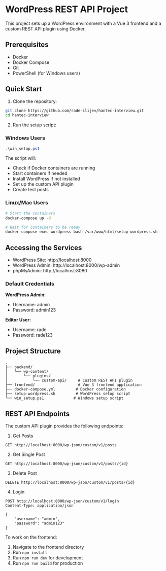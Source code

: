 # WordPress REST API Project

This project sets up a WordPress environment with a Vue 3 frontend and a custom REST API plugin using Docker.

## Prerequisites

- Docker
- Docker Compose
- Git
- PowerShell (for Windows users)

## Quick Start

1. Clone the repository:
```bash
git clone https://github.com/rade-ilijev/hantec-interview.git
cd hantec-interview
```

2. Run the setup script:

### Windows Users
```powershell
.\win_setup.ps1
```
The script will:
- Check if Docker containers are running
- Start containers if needed
- Install WordPress if not installed
- Set up the custom API plugin
- Create test posts

### Linux/Mac Users
```bash
# Start the containers
docker-compose up -d

# Wait for containers to be ready
docker-compose exec wordpress bash /var/www/html/setup-wordpress.sh
```

## Accessing the Services

- WordPress Site: http://localhost:8000
- WordPress Admin: http://localhost:8000/wp-admin
- phpMyAdmin: http://localhost:8080

### Default Credentials

**WordPress Admin:**
- Username: admin
- Password: admin123

**Editor User:**
- Username: rade
- Password: rade123

## Project Structure

```
.
├── backend/
│   └── wp-content/
│       └── plugins/
│           └── custom-api/     # Custom REST API plugin
├── frontend/                   # Vue 3 frontend application
├── docker-compose.yml         # Docker configuration
├── setup-wordpress.sh         # WordPress setup script
└── win_setup.ps1             # Windows setup script
```

## REST API Endpoints

The custom API plugin provides the following endpoints:

1. Get Posts
```
GET http://localhost:8000/wp-json/custom/v1/posts
```

2. Get Single Post
```
GET http://localhost:8000/wp-json/custom/v1/posts/{id}
```

3. Delete Post
```
DELETE http://localhost:8000/wp-json/custom/v1/posts/{id}
```

4. Login
```
POST http://localhost:8000/wp-json/custom/v1/login
Content-Type: application/json

{
    "username": "admin",
    "password": "admin123"
}
```

To work on the frontend:
1. Navigate to the frontend directory
2. Run `npm install`
3. Run `npm run dev` for development
4. Run `npm run build` for production
